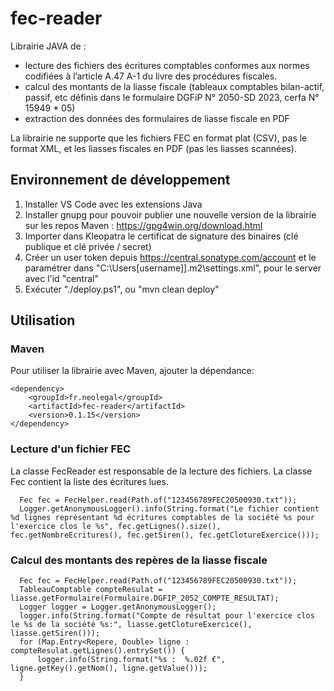 # fec-reader
Librairie JAVA de :
* lecture des fichiers des écritures comptables conformes aux normes codifiées à l’article A.47 A-1 du livre des procédures fiscales.
* calcul des montants de la liasse fiscale (tableaux comptables bilan-actif, passif, etc définis dans le formulaire DGFiP N° 2050-SD 2023, cerfa N° 15949 * 05)
* extraction des données des formulaires de liasse fiscale en PDF

La librairie ne supporte que les fichiers FEC en format plat (CSV), pas le format XML, et les liasses fiscales en PDF (pas les liasses scannées).


## Environnement de développement

1. Installer VS Code avec les extensions Java
2. Installer gnupg pour pouvoir publier une nouvelle version de la librairie sur les repos Maven : https://gpg4win.org/download.html
3. Importer dans Kleopatra le certificat de signature des binaires (clé publique et clé privée / secret)
4. Créer un user token depuis https://central.sonatype.com/account et le paramétrer dans "C:\Users\[username]]\.m2\settings.xml", pour le server avec l'id "central"
5. Exécuter "./deploy.ps1", ou "mvn clean deploy"


## Utilisation
### Maven

Pour utiliser la librairie avec Maven, ajouter la dépendance:
```
<dependency>
    <groupId>fr.neolegal</groupId>
    <artifactId>fec-reader</artifactId>
    <version>0.1.15</version>
</dependency>
```

### Lecture d'un fichier FEC

La classe FecReader est responsable de la lecture des fichiers. La classe Fec contient la liste des écritures lues.
```
  Fec fec = FecHelper.read(Path.of("123456789FEC20500930.txt"));
  Logger.getAnonymousLogger().info(String.format("Le fichier contient %d lignes représentant %d écritures comptables de la société %s pour l'exercice clos le %s", fec.getLignes().size(), fec.getNombreEcritures(), fec.getSiren(), fec.getClotureExercice()));
```

### Calcul des montants des repères de la liasse fiscale

```
  Fec fec = FecHelper.read(Path.of("123456789FEC20500930.txt"));
  TableauComptable compteResulat = liasse.getFormulaire(Formulaire.DGFIP_2052_COMPTE_RESULTAT);
  Logger logger = Logger.getAnonymousLogger();
  logger.info(String.format("Compte de résultat pour l'exercice clos le %s de la société %s:", liasse.getClotureExercice(), liasse.getSiren()));
  for (Map.Entry<Repere, Double> ligne : compteResulat.getLignes().entrySet()) {
      logger.info(String.format("%s :  %.02f €", ligne.getKey().getNom(), ligne.getValue()));
  }        
```
